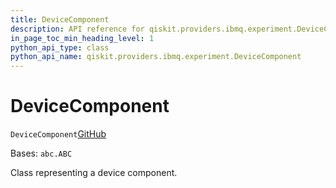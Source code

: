 ```yaml
---
title: DeviceComponent
description: API reference for qiskit.providers.ibmq.experiment.DeviceComponent
in_page_toc_min_heading_level: 1
python_api_type: class
python_api_name: qiskit.providers.ibmq.experiment.DeviceComponent
---
```


# DeviceComponent

<span id="qiskit.providers.ibmq.experiment.DeviceComponent" />

`DeviceComponent`[GitHub](https://github.com/qiskit/qiskit-ibmq-provider/tree/stable/0.18/qiskit/providers/ibmq/experiment/device_component.py "view source code")

Bases: `abc.ABC`

Class representing a device component.

